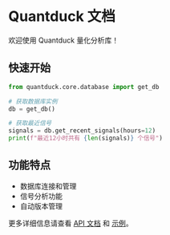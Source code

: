 # Quantduck 文档

欢迎使用 Quantduck 量化分析库！

## 快速开始

```python
from quantduck.core.database import get_db

# 获取数据库实例
db = get_db()

# 获取最近信号
signals = db.get_recent_signals(hours=12)
print(f"最近12小时共有 {len(signals)} 个信号")
```

## 功能特点

- 数据库连接和管理
- 信号分析功能
- 自动版本管理

更多详细信息请查看 [API 文档](api.html) 和 [示例](examples.html)。 